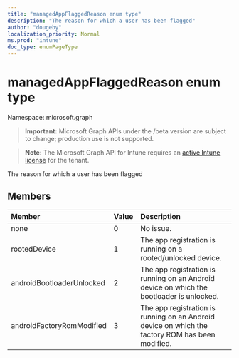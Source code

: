 ```yaml
---
title: "managedAppFlaggedReason enum type"
description: "The reason for which a user has been flagged"
author: "dougeby"
localization_priority: Normal
ms.prod: "intune"
doc_type: enumPageType
---
```


# managedAppFlaggedReason enum type

Namespace: microsoft.graph

> **Important:** Microsoft Graph APIs under the /beta version are subject to change; production use is not supported.

> **Note:** The Microsoft Graph API for Intune requires an [active Intune license](https://go.microsoft.com/fwlink/?linkid=839381) for the tenant.

The reason for which a user has been flagged

## Members
|Member|Value|Description|
|:---|:---|:---|
|none|0|No issue.|
|rootedDevice|1|The app registration is running on a rooted/unlocked device.|
|androidBootloaderUnlocked|2|The app registration is running on an Android device on which the bootloader is unlocked.|
|androidFactoryRomModified|3|The app registration is running on an Android device on which the factory ROM has been modified.|




